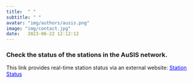 ```yaml
---
title:  " "
subtitle: " "
avatar: "img/authors/ausis.png"
image: "img/contact.jpg"
date:   2023-06-22 12:12:12
---
```


### Check the status of the stations in the AuSIS network.

This link provides real-time station status via an external website: <a href="https://auspass.edu.au/slmon/" style="color:blue;" target="_blank" rel="noopener noreferrer">Station Status</a>
